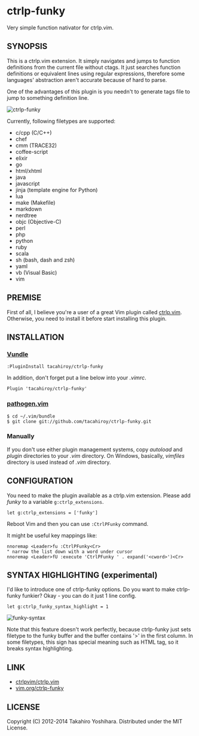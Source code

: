ctrlp-funky
============
Very simple function nativator for ctrlp.vim.

SYNOPSIS
----------
This is a ctrlp.vim extension. It simply navigates and jumps to function definitions from the current file without ctags. It just searches function definitions or equivalent lines using regular expressions, therefore some languages' abstraction aren't accurate because of hard to parse.

One of the advantages of this plugin is you needn't to generate tags file to jump to something definition line.

![ctrlp-funky][1]

Currently, following filetypes are supported:
* c/cpp (C/C++)
* chef
* cmm (TRACE32)
* coffee-script
* elixir
* go
* html/xhtml
* java
* javascript
* jinja (template engine for Python)
* lua
* make (Makefile)
* markdown
* nerdtree
* objc (Objective-C)
* perl
* php
* python
* ruby
* scala
* sh (bash, dash and zsh)
* yaml
* vb (Visual Basic)
* vim


PREMISE
----------
First of all, I believe you're a user of a great Vim plugin called [ctrlp.vim](https://github.com/ctrlpvim/ctrlp.vim).
Otherwise, you need to install it before start installing this plugin.


INSTALLATION
----------
### [Vundle](https://github.com/gmarik/vundle.git)

    :PluginInstall tacahiroy/ctrlp-funky

In addition, don't forget put a line below into your _.vimrc_.

    Plugin 'tacahiroy/ctrlp-funky'

### [pathogen.vim](https://github.com/tpope/vim-pathogen)

    $ cd ~/.vim/bundle
    $ git clone git://github.com/tacahiroy/ctrlp-funky.git

### Manually
If you don't use either plugin management systems, copy _autoload_ and _plugin_ directories to your _.vim_ directory.
On Windows, basically, _vimfiles_ directory is used instead of _.vim_ directory.


CONFIGURATION
--------------
You need to make the plugin available as a ctrlp.vim extension. Please add *funky* to a variable `g:ctrlp_extensions`.

    let g:ctrlp_extensions = ['funky']

Reboot Vim and then you can use `:CtrlPFunky` command.

It might be useful key mappings like:

    nnoremap <Leader>fu :CtrlPFunky<Cr>
    " narrow the list down with a word under cursor
    nnoremap <Leader>fU :execute 'CtrlPFunky ' . expand('<cword>')<Cr>


SYNTAX HIGHLIGHTING (experimental)
-------
I'd like to introduce one of ctrlp-funky options.
Do you want to make ctrlp-funky funkier? Okay - you can do it just 1 line config.
```vim
let g:ctrlp_funky_syntax_highlight = 1
```
![funky-syntax][2]

Note that this feature doesn't work perfectly, because ctrlp-funky just sets
filetype to the funky buffer and the buffer contains '>' in the first column.
In some filetypes, this sign has special meaning such as HTML tag, so it breaks
syntax highlighting.


LINK
-------

* [ctrlpvim/ctrlp.vim](https://github.com/ctrlpvim/ctrlp.vim)
* [vim.org/ctrlp-funky](http://www.vim.org/scripts/script.php?script_id=4592)


LICENSE
-------

Copyright (C) 2012-2014 Takahiro Yoshihara. Distributed under the MIT License.

[1]: http://i.imgur.com/yO4PWAF.png
[2]: http://i.imgur.com/CnKui5H.png
